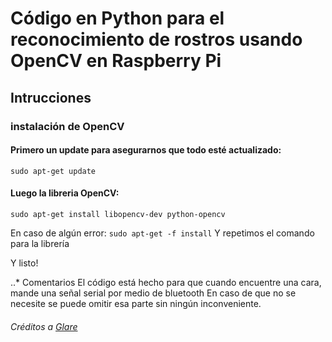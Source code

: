 # Código en Python para el reconocimiento de rostros usando OpenCV en Raspberry Pi

## Intrucciones

### instalación de OpenCV

#### Primero un update para asegurarnos que todo esté actualizado:
```sudo apt-get update```

#### Luego la libreria OpenCV:
```sudo apt-get install libopencv-dev python-opencv```

En caso de algún error:
```sudo apt-get -f install```
Y repetimos el comando para la librería

Y listo!

..* Comentarios
El código está hecho para que cuando encuentre una cara, mande una señal serial por medio de bluetooth
En caso de que no se necesite se puede omitir esa parte sin ningún inconveniente.

###### Créditos a [Glare](https://robologs.net/2014/04/25/instalar-opencv-en-raspberry-pi-2/)
